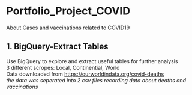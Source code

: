 # Portfolio_Project_COVID
About Cases and vaccinations related to COVID19

## 1. BigQuery-Extract Tables
Use BigQuery to explore and extract useful tables for further analysis \
3 different scropes: Local, Continential, World \
Data downloaded from https://ourworldindata.org/covid-deaths \
_the data was seperated into 2 csv files recording data about deaths and vaccinations_

